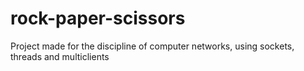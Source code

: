 # rock-paper-scissors
Project made for the discipline of computer networks, using sockets, threads and multiclients
